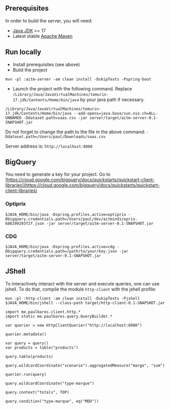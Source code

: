 ## Prerequisites

In order to build the server, you will need:
- [Java JDK](https://www.oracle.com/java/) >= 17
- Latest stable [Apache Maven](http://maven.apache.org/)

## Run locally

- Install prerequisites (see above)
- Build the project
```
mvn -pl :aitm-server -am clean install -DskipTests -Pspring-boot
```
- Launch the project with the following command. Replace `/Library/Java/JavaVirtualMachines/temurin-17.jdk/Contents/Home/bin/java` 
by your java path if necessary. 
```
/Library/Java/JavaVirtualMachines/temurin-17.jdk/Contents/Home/bin/java --add-opens=java.base/sun.nio.ch=ALL-UNNAMED -Ddataset.path=saas.csv -jar server/target/aitm-server-0.1-SNAPSHOT.jar
```
Do not forget to change the path to the file in the above command: `-Ddataset.path=/Users/paul/Downloads/saas.csv`

Server address is: `http://localhost:8080`

## BigQuery

You need to generate a key for your project. Go to [https://cloud.google.com/bigquery/docs/quickstarts/quickstart-client-libraries](https://cloud.google.com/bigquery/docs/quickstarts/quickstart-client-libraries)

### Optiprix
```
$JAVA_HOME/bin/java -Dspring.profiles.active=optiprix -Dbigquery.credentials.path=/Users/paul/dev/aitmindiceprix-686299293f2f.json -jar server/target/aitm-server-0.1-SNAPSHOT.jar
```

### CDG
```
$JAVA_HOME/bin/java -Dspring.profiles.active=cdg -Dbigquery.credentials.path=/path/to/your/key.json -jar server/target/aitm-server-0.1-SNAPSHOT.jar
```

## JShell

To interactively interact with the server and execute queries, one can use jshell. To do that, compile the module 
`http-client` with the jshell profile:

```
mvn -pl :http-client -am clean install -DskipTests -Pjshell
$JAVA_HOME/bin/jshell --class-path target/http-client-0.1-SNAPSHOT.jar
```

```jshelllanguage
import me.paulbares.client.http.*
import static me.paulbares.query.QueryBuilder.*

var querier = new HttpClientQuerier("http://localhost:8080")

querier.metadata()

var query = query()
var products = table("products")

query.table(products)

query.wildcardCoordinate("scenario").aggregatedMeasure("marge", "sum")

querier.run(query)

query.wildcardCoordinate("type-marque")

query.context("totals", TOP)

query.condition("type-marque", eq("MDD"))
```
